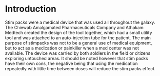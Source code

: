 # Introduction

Stim packs were a medical device that was used all throughout the galaxy.
The Chiewab Amalgamated Pharmaceuticals Company and Athakam Medtech created the design of the tool together, which had a small utility tool and was attached to an auto-injection tube for the patient.
The main purpose of stimpacks was not to be a general use of medical equipment, but to act as a medication or painkiller when a med center was not available.
The device was carried by both soldiers in the field or citizens exploring untouched areas.
It should be noted however that stim packs have their own cons, the negative being that using the medication repeatedly with little time between doses will reduce the stim packs effect.

